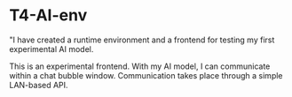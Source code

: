 # T4-AI-env
 "I have created a runtime environment and a frontend for testing my first experimental AI model.

This is an experimental frontend. With my AI model, I can communicate within a chat bubble window. Communication takes place through a simple LAN-based API.
